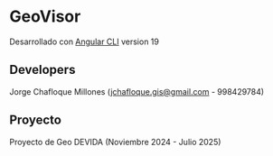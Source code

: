 # GeoVisor

Desarrollado con [Angular CLI](https://github.com/angular/angular-cli) version 19

## Developers

Jorge Chafloque Millones (jchafloque.gis@gmail.com - 998429784)

## Proyecto

Proyecto de Geo DEVIDA (Noviembre 2024 - Julio 2025)


